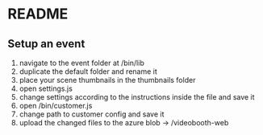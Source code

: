 # README

## Setup an event
1. navigate to the event folder at /bin/lib
2. duplicate the default folder and rename it
3. place your scene thumbnails in the thumbnails folder
4. open settings.js
5. change settings according to the instructions inside the file and save it
6. open /bin/customer.js
7. change path to customer config and save it
8. upload the changed files to the azure blob -> /videobooth-web
